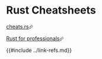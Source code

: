 # Rust Cheatsheets

[cheats.rs][cheats-rs]⮳

[Rust for professionals][rust-for-professionals]⮳

[cheats-rs]: https://cheats.rs/
[rust-for-professionals]: https://overexact.com/rust-for-professionals/
{{#include ../link-refs.md}}
